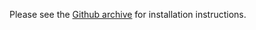
Please see the [Github archive](http://github.com/c2lang/c2compiler) for installation
instructions.

